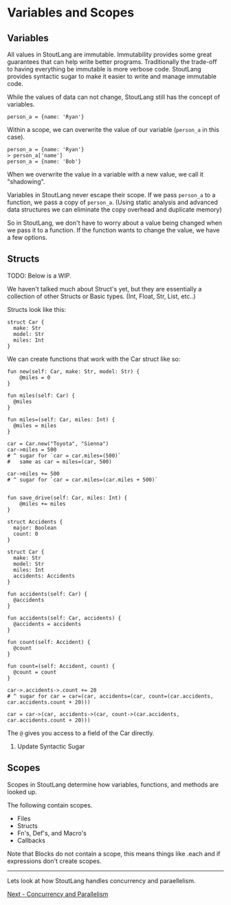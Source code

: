 # Variables and Scopes

## Variables

All values in StoutLang are immutable. Immutability provides some great guarantees that can help write better programs. Traditionally the trade-off to having everything be immutable is more verbose code. StoutLang provides syntactic sugar to make it easier to write and manage immutable code.

While the values of data can not change, StoutLang still has the concept of variables.

```
person_a = {name: 'Ryan'}
```

Within a scope, we can overwrite the value of our variable (`person_a` in this case).

```
person_a = {name: 'Ryan'}
> person_a['name']
person_a = {name: 'Bob'}
```

When we overwrite the value in a variable with a new value, we call it "shadowing".

Variables in StoutLang never escape their scope. If we pass `person_a` to a function, we pass a copy of `person_a`. (Using static analysis and advanced data structures we can eliminate the copy overhead and duplicate memory)

So in StoutLang, we don't have to worry about a value being changed when we pass it to a function. If the function wants to change the value, we have a few options.

## Structs

TODO: Below is a WIP.

We haven't talked much about Struct's yet, but they are essentially a collection of other Structs or Basic types. (Int, Float, Str, List, etc..)

Structs look like this:

```
struct Car {
  make: Str
  model: Str
  miles: Int
}
```

We can create functions that work with the Car struct like so:

```
fun new(self: Car, make: Str, model: Str) {
    @miles = 0
}

fun miles(self: Car) {
  @miles
}

fun miles=(self: Car, miles: Int) {
  @miles = miles
}

car = Car.new("Toyota", "Sienna")
car->miles = 500
# ^ sugar for `car = car.miles=(500)`
#   same as car = miles=(car, 500)

car->miles += 500
# ^ sugar for `car = car.miles=(car.miles + 500)`


fun save_drive(self: Car, miles: Int) {
    @miles += miles
}
```




```
struct Accidents {
  major: Boolean
  count: 0
}

struct Car {
  make: Str
  model: Str
  miles: Int
  accidents: Accidents
}

fun accidents(self: Car) {
  @accidents
}

fun accidents(self: Car, accidents) {
  @accidents = accidents
}

fun count(self: Accident) {
  @count
}

fun count=(self: Accident, count) {
  @count = count
}

car->.accidents->.count += 20
# ^ sugar for car = car=(car, accidents=(car, count=(car.accidents, car.accidents.count + 20)))

car = car->(car, accidents->(car, count->(car.accidents, car.accidents.count + 20)))

```

The `@` gives you access to a field of the Car directly.



1. Update Syntactic Sugar



## Scopes

Scopes in StoutLang determine how variables, functions, and methods are looked up.

The following contain scopes.

- Files
- Structs
- Fn's, Def's, and Macro's
- Callbacks

Note that Blocks do not contain a scope, this means things like .each and if expressions don't create scopes.

---

Lets look at how StoutLang handles concurrency and paraellelism.

[Next - Concurrency and Parallelism](parallelism.md)